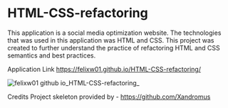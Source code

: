 # HTML-CSS-refactoring
This application is a social media optimization website. The technologies that was used in this application was HTML and CSS.
This project was created to further understand the practice of refactoring HTML and CSS semantics and best practices.

Application Link
https://felixw01.github.io/HTML-CSS-refactoring/

![felixw01 github io_HTML-CSS-refactoring_](https://user-images.githubusercontent.com/90164142/226796604-4975f6e0-a5b1-4941-ae95-5c60c935c080.png)

Credits
Project skeleton provided by -  https://github.com/Xandromus 
